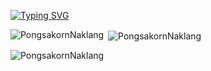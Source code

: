 [![Typing SVG](https://readme-typing-svg.herokuapp.com?font=Press+Start+2P&duration=3000&color=0ABAB5&multiline=true&width=450&lines=Hi+there!%F0%9F%91%8B;I'm+Pongsakorn+Naklang+%F0%9F%A4%AD)](https://git.io/typing-svg)

<p><img align="left" src="https://github-readme-stats.vercel.app/api/top-langs?username=PongsakornNaklang&show_icons=true&locale=en&layout=compact" alt="PongsakornNaklang" /></p>

<p>&nbsp;<img align="center" src="https://github-readme-stats.vercel.app/api?username=PongsakornNaklang&show_icons=true&locale=en" alt="PongsakornNaklang" /></p>

<p><img align="center" src="https://github-readme-streak-stats.herokuapp.com/?user=PongsakornNaklang&" alt="PongsakornNaklang" /></p>


<!--
**PongsakornNaklang/pongsakornnaklang** is a ✨ _special_ ✨ repository because its `README.md` (this file) appears on your GitHub profile.

Here are some ideas to get you started:

- 🔭 I’m currently working on ...
- 🌱 I’m currently learning ...
- 👯 I’m looking to collaborate on ...
- 🤔 I’m looking for help with ...
- 💬 Ask me about ...
- 📫 How to reach me: ...
- 😄 Pronouns: ...
- ⚡ Fun fact: ...
-->
